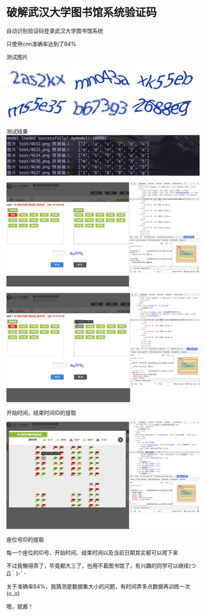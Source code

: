 # 破解武汉大学图书馆系统验证码
自动识别验证码登录武汉大学图书馆系统

只使用cnn准确率达到了84%


测试图片

![avatar](test/4632.png)
![avatar](test/4633.png)
![avatar](test/4634.png)
![avatar](test/4635.png)
![avatar](test/4636.png)
![avatar](test/4637.png)

测试结果
![avatar](res/5.png)


![avatar](res/1.png)

![avatar](res/2.png)

开始时间，结束时间ID的提取


![avatar](res/3.png)

座位号ID的提取


每一个座位的ID号、开始时间、结束时间以及当前日期其实都可以爬下来

不过我懒得弄了，毕竟都大三了，也用不着图书馆了，有兴趣的同学可以继续(つД｀)･ﾟ･

关于准确率84%，我猜测是数据集大小的问题，有时间弄多点数据再训练一次(ಥ_ಥ)

嗯，就酱！
